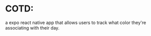 # COTD:

a expo react native app that allows users to track what color they're associating with their day. 